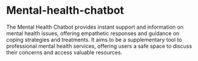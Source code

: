 # Mental-health-chatbot
The Mental Health Chatbot provides instant support and information on mental health issues, offering empathetic responses and guidance on coping strategies and treatments. It aims to be a supplementary tool to professional mental health services, offering users a safe space to discuss their concerns and access valuable resources.
